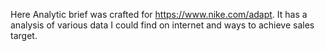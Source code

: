 Here Analytic brief  was crafted for https://www.nike.com/adapt. It has a analysis of various data I could find on internet and ways to achieve sales target.
